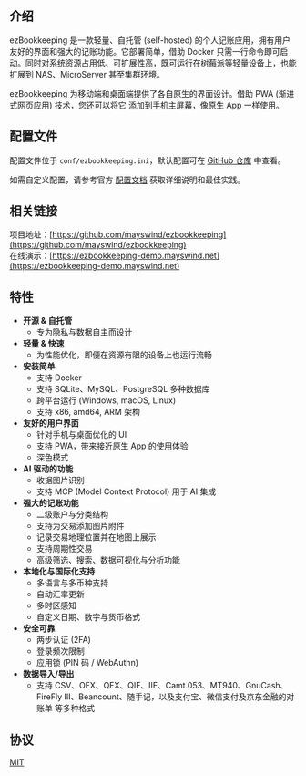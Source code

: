 ## 介绍

ezBookkeeping 是一款轻量、自托管 (self-hosted) 的个人记账应用，拥有用户友好的界面和强大的记账功能。它部署简单，借助 Docker 只需一行命令即可启动。同时对系统资源占用低、可扩展性高，既可运行在树莓派等轻量设备上，也能扩展到 NAS、MicroServer 甚至集群环境。

ezBookkeeping 为移动端和桌面端提供了各自原生的界面设计。借助 PWA (渐进式网页应用) 技术，您还可以将它 [添加到手机主屏幕](https://raw.githubusercontent.com/wiki/mayswind/ezbookkeeping/img/mobile/add_to_home_screen.gif)，像原生 App 一样使用。

## 配置文件

配置文件位于 `conf/ezbookkeeping.ini`，默认配置可在 [GitHub 仓库](https://github.com/mayswind/ezbookkeeping/blob/main/conf/ezbookkeeping.ini) 中查看。

如需自定义配置，请参考官方 [配置文档](https://ezbookkeeping.mayswind.net/zh_Hans/configuration) 获取详细说明和最佳实践。

## 相关链接

项目地址：[https://github.com/mayswind/ezbookkeeping](https://github.com/mayswind/ezbookkeeping)  
在线演示：[https://ezbookkeeping-demo.mayswind.net](https://ezbookkeeping-demo.mayswind.net)

## 特性

- **开源 & 自托管**
  - 专为隐私与数据自主而设计
- **轻量 & 快速**
  - 为性能优化，即便在资源有限的设备上也运行流畅
- **安装简单**
  - 支持 Docker
  - 支持 SQLite、MySQL、PostgreSQL 多种数据库
  - 跨平台运行 (Windows, macOS, Linux)
  - 支持 x86, amd64, ARM 架构
- **友好的用户界面**
  - 针对手机与桌面优化的 UI
  - 支持 PWA，带来接近原生 App 的使用体验
  - 深色模式
- **AI 驱动的功能**
  - 收据图片识别
  - 支持 MCP (Model Context Protocol) 用于 AI 集成
- **强大的记账功能**
  - 二级账户与分类结构
  - 支持为交易添加图片附件
  - 记录交易地理位置并在地图上展示
  - 支持周期性交易
  - 高级筛选、搜索、数据可视化与分析功能
- **本地化与国际化支持**
  - 多语言与多币种支持
  - 自动汇率更新
  - 多时区感知
  - 自定义日期、数字与货币格式
- **安全可靠**
  - 两步认证 (2FA)
  - 登录频次限制
  - 应用锁 (PIN 码 / WebAuthn)
- **数据导入/导出**
  - 支持 CSV、OFX、QFX、QIF、IIF、Camt.053、MT940、GnuCash、FireFly III、Beancount、随手记，以及支付宝、微信支付及京东金融的对账单 等多种格式

## 协议

[MIT](https://github.com/mayswind/ezbookkeeping/blob/master/LICENSE)
